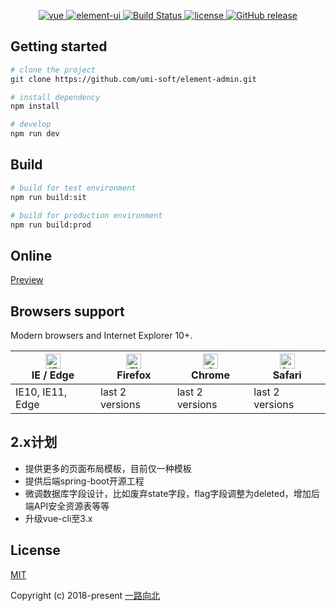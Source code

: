 <p align="center">
  <a href="https://github.com/vuejs/vue">
    <img src="https://img.shields.io/badge/vue-2.5.17-brightgreen.svg" alt="vue">
  </a>
  <a href="https://github.com/ElemeFE/element">
    <img src="https://img.shields.io/badge/element--ui-2.4.6-brightgreen.svg" alt="element-ui">
  </a>
  <a href="https://travis-ci.org/umi-soft/element-admin" rel="nofollow">
    <img src="https://travis-ci.org/umi-soft/element-admin.svg?branch=master" alt="Build Status">
  </a>
  <a href="https://github.com/umi-soft/element-admin/blob/master/LICENSE">
    <img src="https://img.shields.io/github/license/mashape/apistatus.svg" alt="license">
  </a>
  <a href="https://github.com/umi-soft/element-admin/releases">
    <img src="https://img.shields.io/github/release/umi-soft/element-admin.svg" alt="GitHub release">
  </a>
</p>

## Getting started

```bash
# clone the project
git clone https://github.com/umi-soft/element-admin.git

# install dependency
npm install

# develop
npm run dev
```

## Build

```bash
# build for test environment
npm run build:sit

# build for production environment
npm run build:prod
```

## Online
[Preview](http://umi-soft.github.io/element-admin)

## Browsers support

Modern browsers and Internet Explorer 10+.

| [<img src="https://raw.githubusercontent.com/alrra/browser-logos/master/src/edge/edge_48x48.png" alt="IE / Edge" width="24px" height="24px" />](http://godban.github.io/browsers-support-badges/)</br>IE / Edge | [<img src="https://raw.githubusercontent.com/alrra/browser-logos/master/src/firefox/firefox_48x48.png" alt="Firefox" width="24px" height="24px" />](http://godban.github.io/browsers-support-badges/)</br>Firefox | [<img src="https://raw.githubusercontent.com/alrra/browser-logos/master/src/chrome/chrome_48x48.png" alt="Chrome" width="24px" height="24px" />](http://godban.github.io/browsers-support-badges/)</br>Chrome | [<img src="https://raw.githubusercontent.com/alrra/browser-logos/master/src/safari/safari_48x48.png" alt="Safari" width="24px" height="24px" />](http://godban.github.io/browsers-support-badges/)</br>Safari |
| --------- | --------- | --------- | --------- |
| IE10, IE11, Edge| last 2 versions| last 2 versions| last 2 versions

## 2.x计划

- 提供更多的页面布局模板，目前仅一种模板
- 提供后端spring-boot开源工程
- 微调数据库字段设计，比如废弃state字段，flag字段调整为deleted，增加后端API安全资源表等等
- 升级vue-cli至3.x

## License

[MIT](https://github.com/umi-soft/element-admin/blob/master/LICENSE)

Copyright (c) 2018-present [一路向北](https://umi-soft.github.com)
